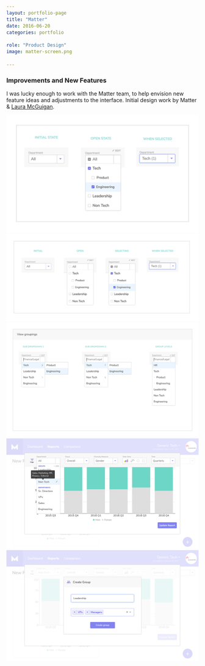 ```yaml
---
layout: portfolio-page
title: "Matter"
date: 2016-06-20
categories: portfolio

role: "Product Design"
image: matter-screen.png

---
```



### Improvements and New Features

I was lucky enough to work with the Matter team, to help envision new feature ideas and adjustments to the interface. Initial design work by Matter & <a href="http://www.lauramcguigan.com/" target="_blank">Laura McGuigan</a>.


<div class="nd-portfolio__images center">
	<span>
		<img src="/assets/images/folio/m-groupings__flow-1.png" />
	</span>
</div>

<div class="nd-portfolio__images center">
	<span>
		<img src="/assets/images/folio/m-groupings__flow-1b.png" />
	</span>
</div>

<div class="nd-portfolio__images center">
	<span>
		<img src="/assets/images/folio/m-groupings__view.png" />
	</span>
</div>

<div class="nd-portfolio__images center">
	<span>
		<img src="/assets/images/folio/m-groupings-2@2x.png" />
	</span>
</div>

<div class="nd-portfolio__images center">
	<span>
		<img src="/assets/images/folio/m-groupings-9@2x.png" />
	</span>
</div>
